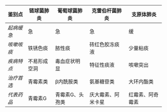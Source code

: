 | 鉴别点     | 链球菌肺炎   | 葡萄球菌肺炎    | 克雷伯杆菌肺炎     | 支原体肺炎       |
| ---------- | ------------ | --------------- | ------------------ | ---------------- |
| *起病缓急* | 急           | 急              | 急                 | 缓               |
| *咳嗽咳痰* | 铁锈色痰     | 脓性痰          | 砖红色胶冻痰液     | 少量粘痰         |
| *疾病特点* | 不易形成空洞 | 毒血症状明显    | 特征性痰液         | 咳嗽突出         |
| *治疗首选* | 青霉素类     | β内酰胺类       | 氨基糖苷类         | 大环内酯类       |
| *代表药品* | 青霉素G      | 青霉素G、头孢类 | 庆大霉素、阿米卡星 | 红霉素、阿奇霉素 |